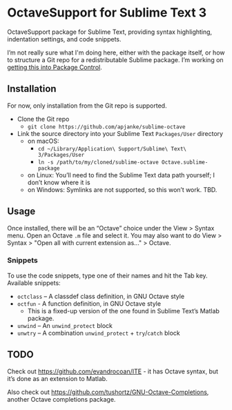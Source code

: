 OctaveSupport for Sublime Text 3
================================

OctaveSupport package for Sublime Text, providing syntax highlighting, indentation settings, and code snippets.

I’m not really sure what I'm doing here, either with the package itself, or how to structure a Git repo for a redistributable Sublime package.
I’m working on [getting this into Package Control](https://github.com/wbond/package_control_channel/pull/7517).

## Installation

For now, only installation from the Git repo is supported.

* Clone the Git repo
  * `git clone https://github.com/apjanke/sublime-octave`
* Link the source directory into your Sublime Text `Packages/User` directory
  * on macOS:
    * `cd ~/Library/Application\ Support/Sublime\ Text\ 3/Packages/User`
    * `ln -s /path/to/my/cloned/sublime-octave Octave.sublime-package`
  * on Linux: You’ll need to find the Sublime Text data path yourself; I don’t know where it is
  * on Windows: Symlinks are not supported, so this won’t work. TBD.

## Usage

Once installed, there will be an “Octave” choice under the View > Syntax menu.
Open an Octave `.m` file and select it.
You may also want to do View > Syntax > "Open all with current extension as..." > Octave.

### Snippets

To use the code snippets, type one of their names and hit the Tab key. Available snippets:

* `octclass` – A classdef class definition, in GNU Octave style
* `octfun` - A function definition, in GNU Octave style
  * This is a fixed-up version of the one found in Sublime Text’s Matlab package.
* `unwind` – An `unwind_protect` block
* `unwtry` – A combination `unwind_protect` + `try`/`catch` block 

## TODO

Check out https://github.com/evandrocoan/ITE - it has Octave syntax, but it’s done as an extension to Matlab.

Also check out https://github.com/tushortz/GNU-Octave-Completions, another Octave completions package.
